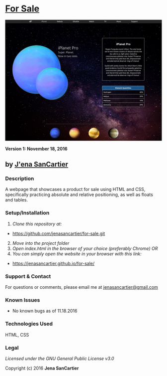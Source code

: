 # [For Sale](https://jenasancartier.github.io/for-sale/)
![project screenshot](/img/screenshot.png)

__Version 1: November 18, 2016__
## by [J'ena SanCartier](https://github.com/jenasancartier)

### Description
A webpage that showcases a product for sale using HTML and CSS, specifically practicing absolute and relative positioning, as well as floats and tables.


### Setup/Installation
1. _Clone this repository at:_
  * https://github.com/jenasancartier/for-sale.git
2. _Move into the project folder_
3. _Open index.html in the browser of your choice (preferably Chrome) OR_
4. _You can simply open the website in your browser with this link:_
  * https://jenasancartier.github.io/for-sale/

### Support & Contact
For questions or comments, please email me at [jenasancartier@gmail.com](mailto:jenasancartier@gmail.com)

### Known Issues
* No known bugs as of 11.18.2016

### Technologies Used
HTML, CSS

### Legal
*Licensed under the GNU General Public License v3.0*

Copyright (c) 2016 **Jena SanCartier**

